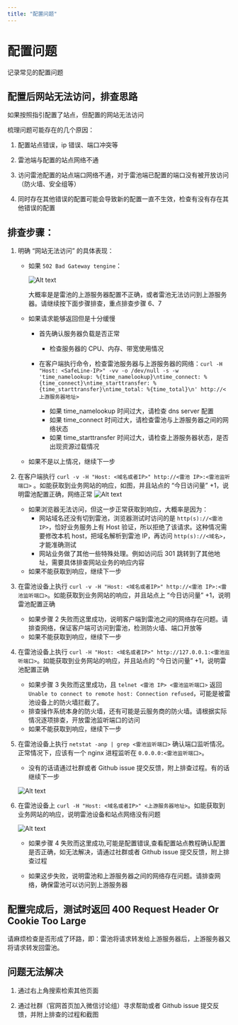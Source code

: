```yaml
---
title: "配置问题"
---
```


# 配置问题

记录常见的配置问题

## 配置后网站无法访问，排查思路

如果按照指引配置了站点，但配置的网站无法访问

梳理问题可能存在的几个原因：

1. 配置站点错误，ip 错误、端口冲突等

2. 雷池端与配置的站点网络不通

3. 访问雷池配置的站点端口网络不通，对于雷池端已配置的端口没有被开放访问（防火墙、安全组等）

4. 同时存在其他错误的配置可能会导致新的配置一直不生效，检查有没有存在其他错误的配置

## 排查步骤：

1. 明确 “网站无法访问” 的具体表现：

   - 如果 `502 Bad Gateway tengine`：

     ![Alt text](/images/docs/guide_config/tengine_502.png)

     大概率是是雷池的上游服务器配置不正确，或者雷池无法访问到上游服务器。请继续按下面步骤排查，重点排查步骤 6、7

   - 如果请求能够返回但是十分缓慢

     - 首先确认服务器负载是否正常

       - 检查服务器的 CPU、内存、带宽使用情况

     - 在客户端执行命令，检查雷池服务器与上游服务器的网络：`curl -H "Host: <SafeLine-IP>" -vv -o /dev/null -s -w 'time_namelookup: %{time_namelookup}\ntime_connect: %{time_connect}\ntime_starttransfer: %{time_starttransfer}\ntime_total: %{time_total}\n' http://<上游服务器地址>`

       - 如果 time_namelookup 时间过大，请检查 dns server 配置
       - 如果 time_connect 时间过大，请检查雷池与上游服务器之间的网络状态
       - 如果 time_starttransfer 时间过大，请检查上游服务器状态，是否出现资源过载情况

   - 如果不是以上情况，继续下一步

2. 在客户端执行 `curl -v -H "Host: <域名或者IP>" http://<雷池 IP>:<雷池监听端口>` 。如能获取到业务网站的响应，如图，并且站点的 “今日访问量” +1，说明雷池配置正确，网络正常
   ![Alt text](/images/docs/guide_config/check_the_site1.png)

   - 如果浏览器无法访问，但这一步正常获取到响应，大概率是因为：
     - 网站域名还没有切到雷池，浏览器测试时访问的是 `http(s)://<雷池 IP>`，恰好业务服务上有 Host 验证，所以拒绝了该请求。这种情况需要修改本机 host，把域名解析到雷池 IP，再访问 `http(s)://<域名>`，才能准确测试
     - 网站业务做了其他一些特殊处理。例如访问后 301 跳转到了其他地址，需要具体排查网站业务的响应内容
   - 如果不能获取到响应，继续下一步

3. 在雷池设备上执行 `curl -v -H "Host: <域名或者IP>" http://<雷池 IP>:<雷池监听端口>`。如能获取到业务网站的响应，并且站点上 “今日访问量” +1，说明雷池配置正确

   - 如果步骤 2 失败而这里成功，说明客户端到雷池之间的网络存在问题。请排查网络，保证客户端可访问到雷池，检测防火墙、端口开放等
   - 如果不能获取到响应，继续下一步

4. 在雷池设备上执行 `curl -H "Host: <域名或者IP>" http://127.0.0.1:<雷池监听端口>`。如能获取到业务网站的响应，并且站点的 “今日访问量” +1，说明雷池配置正确

   - 如果步骤 3 失败而这里成功，且 `telnet <雷池 IP> <雷池监听端口>` 返回 `Unable to connect to remote host: Connection refused`，可能是被雷池设备上的防火墙拦截了。
   - 排查操作系统本身的防火墙，还有可能是云服务商的防火墙。请根据实际情况逐项排查，开放雷池监听端口的访问
   - 如果不能获取到响应，继续下一步

5. 在雷池设备上执行 `netstat -anp | grep <雷池监听端口>` 确认端口监听情况。正常情况下，应该有一个 nginx 进程监听在 `0.0.0.0:<雷池监听端口>`。

   - 没有的话请通过社群或者 Github issue 提交反馈，附上排查过程。有的话继续下一步

   ![Alt text](/images/docs/guide_config/check_listen_port.png)

6. 在雷池设备上 `curl -H "Host: <域名或者IP>" <上游服务器地址>`。如能获取到业务网站的响应，说明雷池设备和站点网络没有问题

   ![Alt text](/images/docs/guide_config/check_the_site2.png)

   - 如果步骤 4 失败而这里成功,可能是配置错误,查看配置站点教程确认配置是否正确，如无法解决，请通过社群或者 Github issue 提交反馈，附上排查过程

   - 如果这步失败，说明雷池和上游服务器之间的网络存在问题。请排查网络，确保雷池可以访问到上游服务器

## 配置完成后，测试时返回 400 Request Header Or Cookie Too Large

请麻烦检查是否形成了环路，即：雷池将请求转发给上游服务器后，上游服务器又将请求转发回雷池。

## 问题无法解决

1. 通过右上角搜索检索其他页面

2. 通过社群（官网首页加入微信讨论组）寻求帮助或者 Github issue 提交反馈，并附上排查的过程和截图
